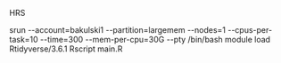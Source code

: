 HRS

srun --account=bakulski1 --partition=largemem --nodes=1 --cpus-per-task=10 --time=300 --mem-per-cpu=30G --pty /bin/bash
module load Rtidyverse/3.6.1
Rscript main.R
